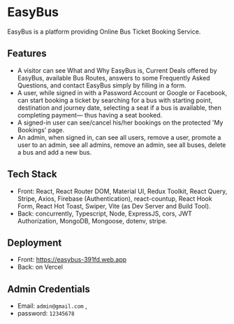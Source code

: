 <h1>EasyBus</h1>
EasyBus is a platform providing Online Bus Ticket Booking Service.

<h2>Features</h2>

- A visitor can see What and Why EasyBus is, Current Deals offered by EasyBus, available Bus Routes, answers to some Frequently Asked Questions, and contact EasyBus simply by filling in a form.
- A user, while signed in with a Password Account or Google or Facebook, can start booking a ticket by searching for a bus with starting point, destination and journey date, selecting a seat if a bus is available, then completing payment— thus having a seat booked.
- A signed-in user can see/cancel his/her bookings on the protected 'My Bookings' page.
- An admin, when signed in, can see all users, remove a user, promote a user to an admin, see all admins, remove an admin, see all buses, delete a bus and add a new bus.

<h2>Tech Stack</h2>

- Front: React, React Router DOM, Material UI, Redux Toolkit, React Query, Stripe, Axios, Firebase (Authentication), react-countup, React Hook Form, React Hot Toast, Swiper, Vite (as Dev Server and Build Tool).
- Back: concurrently, Typescript, Node, ExpressJS, cors, JWT Authorization, MongoDB, Mongoose, dotenv, stripe.

<h2>Deployment</h2>

- Front: https://easybus-391fd.web.app
- Back: on Vercel

<h2>Admin Credentials</h2>

- Email: `admin@gmail.com` ,
- password: `12345678`

